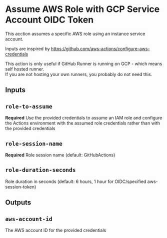 # Assume AWS Role with GCP Service Account OIDC Token

This acction assumes a specific AWS role using an instance service account.

Inputs are inspired by https://github.com/aws-actions/configure-aws-credentials

This action is only useful if GitHub Runner is running on GCP - which means self hosted runner.  
If you are not hosting your own runners, you probably do not need this.

## Inputs

## `role-to-assume`

**Required** Use the provided credentials to assume an IAM role and configure the Actions
environment with the assumed role credentials rather than with the provided
credentials

## `role-session-name`

**Required** Role session name (default: GitHubActions)

## `role-duration-seconds`

Role duration in seconds (default: 6 hours, 1 hour for OIDC/specified aws-session-token)

## Outputs

## `aws-account-id`

The AWS account ID for the provided credentials
